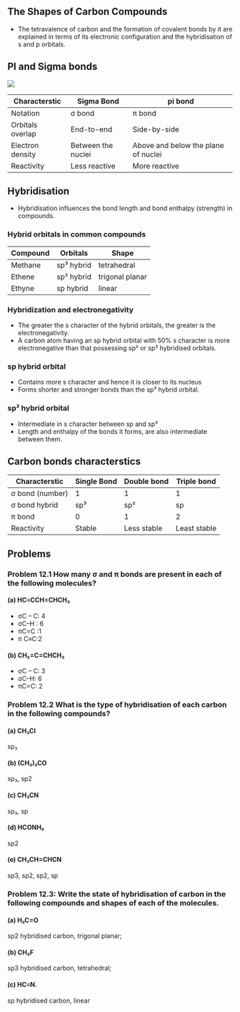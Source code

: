 ## The Shapes of Carbon Compounds
* The tetravalence of carbon and the formation of covalent bonds by it are explained in terms of its electronic configuration and the hybridisation of s and p orbitals. 


## PI and Sigma bonds

<img src="https://chem.libretexts.org/@api/deki/files/78352/CK12_Screenshot_9-20-3.png?revision=1&size=bestfit&width=494&height=345">

|Characterstic | Sigma Bond | pi bond |
|-|-|-|
|Notation | σ  bond | π  bond
|Orbitals overlap | End-to-end | Side-by-side |
|Electron density | Between the nuclei | Above and below the plane of nuclei |
|Reactivity| Less reactive | More reactive |

## Hybridisation
* Hybridisation influences the bond length and bond enthalpy (strength) in compounds.

### Hybrid orbitals in common compounds
|Compound | Orbitals | Shape
|-|-|-|
|Methane | sp³ hybrid | tetrahedral
|Ethene | sp² hybrid | trigonal planar
|Ethyne | sp hybrid | linear

### Hybridization and electronegativity
* The greater the s character of the hybrid orbitals, the greater is the electronegativity.
* A carbon atom having an sp hybrid orbital with 50% s character is more electronegative than that possessing sp² or sp³ hybridised orbitals.

### sp hybrid orbital 
* Contains more s character and hence it is closer to its nucleus 
* Forms shorter and stronger bonds than the sp³ hybrid orbital.

### sp² hybrid orbital
* Intermediate in s character between sp and sp³
* Length and enthalpy of the bonds it forms, are also intermediate between them.

## Carbon bonds characterstics

|Characterstic | Single Bond | Double bond | Triple bond |
|-|-|-|-|
|σ bond (number) | 1 | 1 | 1
|σ bond hybrid | sp³ | sp² | sp 
|π  bond | 0 | 1 | 2
|Reactivity | Stable | Less stable | Least stable |

## Problems
### Problem 12.1 How many σ and π bonds are present in each of the following molecules?
#### (a) HC≡CCH=CHCH₃ 
* σC – C: 4
* σC–H : 6
* πC=C :1 
* π C≡C:2
#### (b) CH₂=C=CHCH₃
* σC – C: 3
* σC–H: 6
* πC=C: 2

### Problem 12.2 What is the type of hybridisation of each carbon in the following compounds?
#### (a) CH₃Cl
sp₃
#### (b) (CH₃)₂CO
sp₃, sp2
#### (c) CH₃CN
sp₃, sp
#### (d) HCONH₂
sp2
#### (e) CH₃CH=CHCN
sp3, sp2, sp2, sp

### Problem 12.3: Write the state of hybridisation of carbon in the following compounds and shapes of each of the molecules.
#### (a) H₂C=O
sp2 hybridised carbon, trigonal planar;
#### (b) CH₃F 
sp3 hybridised carbon, tetrahedral;
#### (c) HC≡N.
sp hybridised carbon, linear


